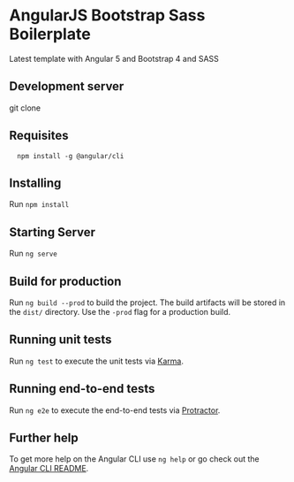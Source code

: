 
# AngularJS Bootstrap Sass Boilerplate

Latest template with Angular 5 and  Bootstrap 4 and SASS

## Development server

git clone

## Requisites
```
  npm install -g @angular/cli  
```

##  Installing

Run `npm install`

## Starting Server

Run `ng serve`

## Build for production

Run `ng build --prod` to build the project. The build artifacts will be stored in the `dist/` directory. Use the `-prod` flag for a production build.

## Running unit tests

Run `ng test` to execute the unit tests via [Karma](https://karma-runner.github.io).

## Running end-to-end tests

Run `ng e2e` to execute the end-to-end tests via [Protractor](http://www.protractortest.org/).



## Further help

To get more help on the Angular CLI use `ng help` or go check out the [Angular CLI README](https://github.com/angular/angular-cli/blob/master/README.md).
